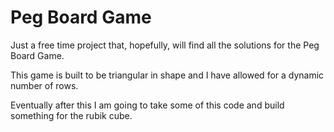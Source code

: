 Peg Board Game
============

Just a free time project that, hopefully, will find all the solutions for the Peg Board Game.

This game is built to be triangular in shape and I have allowed for a dynamic number of rows.

Eventually after this I am going to take some of this code and build something for the rubik cube.
